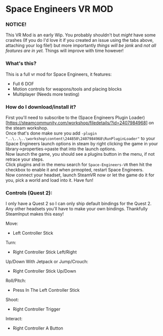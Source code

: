 # Space Engineers VR MOD

### NOTICE!
This VR Mod is an early Wip. You probably shouldn't but *might* have some crashes (If you do I'd love it if you created an issue using the tabs above, attaching your log file!) but more importantly *things will be jank* and *not all features are in yet.* Things will improve with time however!

### What's this?
This is a full vr mod for Space Engineers, it features:
- Full 6 DOF
- Motion controls for weapons/tools and placing blocks
- Multiplayer (Needs more testing)

### How do I download/install it?
First you'll need to subscribe to the (Space Engineers Plugin Loader)[https://steamcommunity.com/workshop/filedetails/?id=2407984968] on the steam workshop.  
Once that's done make sure you add ``-plugin "..\..\..\workshop\content\244850\2407984968\RunPluginLoader"`` to your Space Engineers launch options in steam by right clicking the game in your library->properties->paste that into the launch options.  
Now launch the game, you should see a plugins button in the menu, if not retrace your steps.  
Click plugins and in the menu search for ``Space-Engineers-VR`` then hit the checkbox to enable it and when prmopted, restart Space Engineers.  
Now connect your headset, launch SteamVR now or let the game do it for you, pick a world and load into it. Have fun!

### Controls (Quest 2):
I only have a Quest 2 so I can only ship default bindings for the Quest 2. Any other headsets you'll have to make your own bindings. Thankfully SteamInput makes this easy!  

Move:
 - Left Controller Stick
 
Turn:
 - Right Controller Stick Left/Right
 
Up/Down With Jetpack or Jump/Crouch:
 - Right Controller Stick Up/Down
 
Roll/Pitch:
 - Press In The Left Controller Stick
 
Shoot:
 - Right Controller Trigger
 
Interact:
 - Right Controller A Button
 

